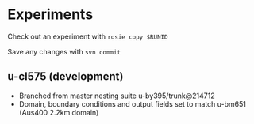 # Experiments

Check out an experiment with `rosie copy $RUNID`

Save any changes with `svn commit`

## u-cl575 (development)

- Branched from master nesting suite u-by395/trunk@214712
- Domain, boundary conditions and output fields set to match u-bm651 (Aus400 2.2km domain)
